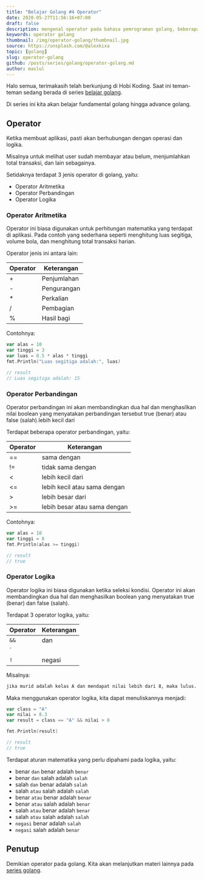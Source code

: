 ```yaml
---
title: "Belajar Golang #4 Operator"
date: 2020-05-27T11:56:16+07:00
draft: false
description: mengenal operator pada bahasa pemrograman golang, beberapa jenis operator di golang, operator aritmetika, operator logika, operator perbandingan di golang
keywords: operator golang
thumbnail: /img/operator-golang/thumbnail.jpg
source: https://unsplash.com/@alexkixa
topic: [golang]
slug: operator-golang
github: /posts/series/golang/operator-golang.md
author: maslul
---
```


Halo semua, terimakasih telah berkunjung di Hobi Koding. Saat ini teman-teman sedang berada di series [belajar golang](https://hobikoding.com/series/golang/).

Di series ini kita akan belajar fundamental golang hingga advance golang.

## Operator

Ketika membuat aplikasi, pasti akan berhubungan dengan operasi dan logika.

Misalnya untuk melihat user sudah membayar atau belum, menjumlahkan total transaksi, dan lain sebagainya.

Setidaknya terdapat 3 jenis operator di golang, yaitu:

- Operator Aritmetika
- Operator Perbandingan
- Operator Logika

### Operator Aritmetika

Operator ini biasa digunakan untuk perhitungan matematika yang terdapat di aplikasi. Pada contoh yang sederhana seperti menghitung luas segitiga, volume bola, dan menghitung total transaksi harian.

Operator jenis ini antara lain:

| Operator    | Keterangan    |
|-------------|---------------|
| +           | Penjumlahan   |
| -           | Pengurangan   |
| *           | Perkalian     |
| /           | Pembagian     |
| %           | Hasil bagi    |

Contohnya:

```go
var alas = 10
var tinggi = 3
var luas = 0.5 * alas * tinggi
fmt.Println("Luas segitiga adalah:", luas)

// result
// Luas segitiga adalah: 15
```

### Operator Perbandingan

Operator perbandingan ini akan membandingkan dua hal dan menghasilkan nilai boolean yang menyatakan perbandingan tersebut true (benar) atau false (salah).lebih kecil dari

Terdapat beberapa operator perbandingan, yaitu:

| Operator    | Keterangan                    |
|-------------|-------------------------------|
| ==          | sama dengan                   |
| !=          | tidak sama dengan             |
| <           | lebih kecil dari              |
| <=          | lebih kecil atau sama dengan  |
| >           | lebih besar dari              |
| >=          | lebih besar atau sama dengan  |

Contohnya:

```go
var alas = 10
var tinggi = 8
fmt.Println(alas >= tinggi)

// result
// true
```

### Operator Logika

Operator logika ini biasa digunakan ketika seleksi kondisi. Operator ini akan membandingkan dua hal dan menghasilkan boolean yang menyatakan true (benar) dan false (salah).

Terdapat 3 operator logika, yaitu:

| Operator    | Keterangan  |
|-------------|-------------|
| `&&`        | dan         |
| `||`        | atau        |
| `!`         | negasi      |

Misalnya:

```bash
jika murid adalah kelas A dan mendapat nilai lebih dari 8, maka lulus.
```

Maka menggunakan operator logika, kita dapat menuliskannya menjadi:

```go
var class = "A"
var nilai = 8.3
var result = class == "A" && nilai > 8

fmt.Println(result)

// result
// true
```

Terdapat aturan matematika yang perlu dipahami pada logika, yaitu:

- benar `dan` benar adalah `benar`
- benar `dan` salah adalah `salah`
- salah `dan` benar adalah `salah`
- salah `atau` salah adalah `salah`
- benar `atau` benar adalah `benar`
- benar `atau` salah adalah `benar`
- salah `atau` benar adalah `benar`
- salah `atau` salah adalah `salah`
- `negasi` benar adalah `salah`
- `negasi` salah adalah `benar`

## Penutup

Demikian operator pada golang. Kita akan melanjutkan materi lainnya pada [series golang](https://hobikoding.com/series/golang/).
